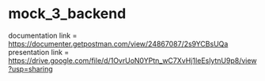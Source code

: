 # mock_3_backend

documentation link = https://documenter.getpostman.com/view/24867087/2s9YCBsUQa
presentation link = https://drive.google.com/file/d/1OvrUoN0YPtn_wC7XvHj1IeEslytnU9p8/view?usp=sharing
